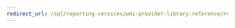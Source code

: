 ```yaml
---
redirect_url: /sql/reporting-services/wmi-provider-library-reference/reporting-services-wmi-provider-library-reference-ssrs.md 
---
```

